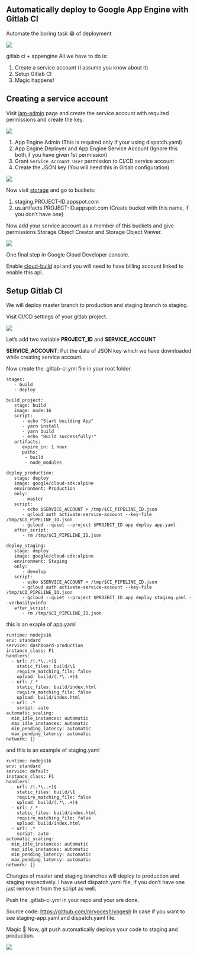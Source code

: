 ## Automatically deploy to Google App Engine with Gitlab CI
Automate the boring task 😁 of deployment

![](https://miro.medium.com/max/1400/1*Y9Pav9mnsRsDV6COhtsw6Q.png)

gitlab ci + appengine
All we have to do is:

1. Create a service account (I assume you know about it)
2. Setup Gitlab CI
3. Magic happens!

## Creating a service account
Visit [iam-admin](https://console.cloud.google.com/iam-admin/serviceaccounts/create) page and create the service account with required permissions and create the key.

![](https://miro.medium.com/max/1086/1*l-uPDkJ1CDb7-G0B5kkV3Q.png)

1. App Engine Admin (This is required only if your using dispatch.yaml)
2. App Engine Deployer and App Engine Service Account (Ignore this both,if you have given 1st permission)
3. Grant `Service Account User` permission to CI/CD service account
4. Create the JSON key (You will need this in Gitlab configuration)

![](https://miro.medium.com/max/1150/1*QhlN9WfRMIAF_h0kGkSNCA.png)

Now visit [storage](https://console.cloud.google.com/storage/browser) and go to buckets:

1. staging.PROJECT-ID.appspot.com
2. us.artifacts.PROJECT-ID.appspot.com (Create bucket with this name, if you don’t have one)

Now add your service account as a member of this buckets and give permissions Storage Object Creator and Storage Object Viewer.

![](https://miro.medium.com/max/1400/1*E02Xr_7tnbt1Jxdro9Mo-Q.png)

One final step in Google Cloud Developer console.

Enable [cloud-build](https://console.cloud.google.com/cloud-build/builds) api and you will need to have billing account linked to enable this api.

## Setup Gitlab CI

We will deploy master branch to production and staging branch to staging.

Visit CI/CD settings of your gitlab project.

![](https://miro.medium.com/max/1400/1*4c_fcTpfarDB1On_5lAFIQ.png)

Let’s add two variable **PROJECT_ID** and **SERVICE_ACCOUNT**

**SERVICE_ACCOUNT**: Put the data of JSON key which we have downloaded while creating service account.

Now create the .gitlab-ci.yml file in your root folder.

    stages:
       - build
       - deploy

    build_project:
       stage: build
       image: node:16
       script:
          - echo "Start building App"
          - yarn install
          - yarn build
          - echo "Build successfully!"
       artifacts:
          expire_in: 1 hour
          paths:
           - build
           - node_modules

    deploy_production:
       stage: deploy
       image: google/cloud-sdk:alpine
       environment: Production
       only:
          - master
       script:
          - echo $SERVICE_ACCOUNT > /tmp/$CI_PIPELINE_ID.json
          - gcloud auth activate-service-account --key-file /tmp/$CI_PIPELINE_ID.json
          - gcloud --quiet --project $PROJECT_ID app deploy app.yaml
       after_script:
          - rm /tmp/$CI_PIPELINE_ID.json

    deploy_staging:
       stage: deploy
       image: google/cloud-sdk:alpine
       environment: Staging
       only:
          - develop
       script:
          - echo $SERVICE_ACCOUNT > /tmp/$CI_PIPELINE_ID.json
          - gcloud auth activate-service-account --key-file /tmp/$CI_PIPELINE_ID.json
          - gcloud --quiet --project $PROJECT_ID app deploy staging.yaml --verbosity=info
       after_script:
          - rm /tmp/$CI_PIPELINE_ID.json

this is an exaple of app.yaml

    runtime: nodejs16
    env: standard
    service: dashboard-production
    instance_class: F1
    handlers:
      - url: /(.*\..+)$
        static_files: build/\1
        require_matching_file: false
        upload: build/(.*\..+)$
      - url: /.*
        static_files: build/index.html
        require_matching_file: false
        upload: build/index.html
      - url: .*
        script: auto
    automatic_scaling:
      min_idle_instances: automatic
      max_idle_instances: automatic
      min_pending_latency: automatic
      max_pending_latency: automatic
    network: {}

and this is an example of staging.yaml

    runtime: nodejs16
    env: standard
    service: default
    instance_class: F1
    handlers:
      - url: /(.*\..+)$
        static_files: build/\1
        require_matching_file: false
        upload: build/(.*\..+)$
      - url: /.*
        static_files: build/index.html
        require_matching_file: false
        upload: build/index.html
      - url: .*
        script: auto
    automatic_scaling:
      min_idle_instances: automatic
      max_idle_instances: automatic
      min_pending_latency: automatic
      max_pending_latency: automatic
    network: {}

Changes of master and staging branches will deploy to production and staging respectively.
I have used dispatch.yaml file, if you don’t have one just remove it from the script as well.

Push the .gitlab-ci.yml in your repo and your are done.

Source code: https://github.com/mryogesh/yogesh
In case if you want to see staging-app.yaml and dispatch.yaml file.

Magic 🎩
Now, git push automatically deploys your code to staging and production.

![](https://miro.medium.com/max/1000/1*JnXiTdCOAdsSO7V84rH2Zg.gif)